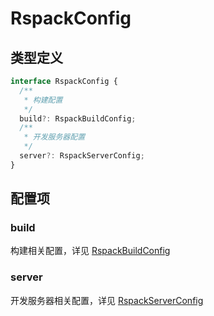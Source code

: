 # RspackConfig

## 类型定义

```ts
interface RspackConfig {
  /**
   * 构建配置
   */
  build?: RspackBuildConfig;
  /**
   * 开发服务器配置
   */
  server?: RspackServerConfig;
}
```

## 配置项

### build

构建相关配置，详见 [RspackBuildConfig](/api/rspack/build-config)

### server

开发服务器相关配置，详见 [RspackServerConfig](/api/rspack/server-config)